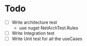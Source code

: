 # Todo


- [ ] Write architecture test
    - use nuget NetArchTest.Rules
- [ ] Write Integration test
- [ ] Write Unit test for all the useCases
